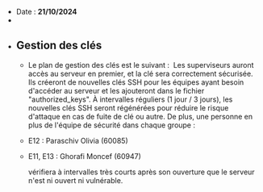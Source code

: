 - Date : **21/10/2024**
-
- ## **Gestion des clés**
	- Le plan de gestion des clés est le suivant :
	   Les superviseurs auront accès au serveur en premier, et la clé sera correctement sécurisée. Ils créeront de nouvelles clés SSH pour les équipes ayant besoin d'accéder au serveur et les ajouteront dans le fichier "authorized_keys". À intervalles réguliers (1 jour / 3 jours), les nouvelles clés SSH seront régénérées pour réduire le risque d'attaque en cas de fuite de clé ou autre.
	  De plus, une personne en plus de l'équipe de sécurité dans chaque groupe :
	- E12 : Paraschiv Olivia (60085)
	- E11, E13 : Ghorafi Moncef (60947)
	  
	  vérifiera à intervalles très courts après son ouverture que le serveur n'est ni ouvert ni vulnérable.